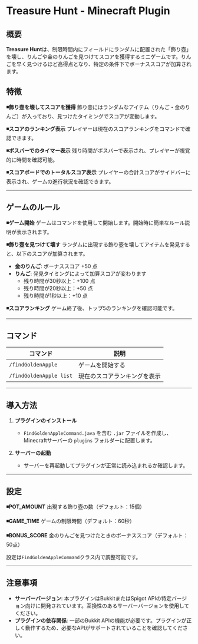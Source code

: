 # Treasure Hunt - Minecraft Plugin

## 概要

**Treasure Hunt**は、制限時間内にフィールドにランダムに配置された「飾り壺」を壊し、りんごや金のりんごを見つけてスコアを獲得するミニゲームです。りんごを早く見つけるほど高得点となり、特定の条件下でボーナススコアが加算されます。

## 特徴

**◾️飾り壺を壊してスコアを獲得**
飾り壺にはランダムなアイテム（りんご・金のりんご）が入っており、見つけたタイミングでスコアが変動します。

**◾️スコアのランキング表示**
プレイヤーは現在のスコアランキングをコマンドで確認できます。

**◾️ボスバーでのタイマー表示**
残り時間がボスバーで表示され、プレイヤーが視覚的に時間を確認可能。

**◾️スコアボードでのトータルスコア表示**
プレイヤーの合計スコアがサイドバーに表示され、ゲームの進行状況を確認できます。

---

## ゲームのルール

**◾️ゲーム開始**
ゲームはコマンドを使用して開始します。開始時に簡単なルール説明が表示されます。

**◾️飾り壺を見つけて壊す**
ランダムに出現する飾り壺を壊してアイテムを発見すると、以下のスコアが加算されます。

   - **金のりんご**: ボーナススコア +50 点
   - **りんご**: 発見タイミングによって加算スコアが変わります
     - 残り時間が30秒以上：+100 点
     - 残り時間が20秒以上：+50 点
     - 残り時間が1秒以上：+10 点

**◾️スコアランキング**
ゲーム終了後、トップ5のランキングを確認可能です。

---

## コマンド

| コマンド                 | 説明                                                |
|--------------------------|-----------------------------------------------------|
| `/findGoldenApple`       | ゲームを開始する                                    |
| `/findGoldenApple list`  | 現在のスコアランキングを表示                        |

---

## 導入方法

1. **プラグインのインストール**
   - `FindGoldenAppleCommand.java` を含む `.jar` ファイルを作成し、Minecraftサーバーの `plugins` フォルダーに配置します。
   
2. **サーバーの起動**
   - サーバーを再起動してプラグインが正常に読み込まれるか確認します。

---

## 設定

**◾️POT_AMOUNT**
出現する飾り壺の数（デフォルト：15個）

**◾️GAME_TIME**
ゲームの制限時間（デフォルト：60秒）

**◾️BONUS_SCORE**
金のりんごを見つけたときのボーナススコア（デフォルト：50点）

設定は`FindGoldenAppleCommand`クラス内で調整可能です。

---

## 注意事項

- **サーバーバージョン**: 本プラグインはBukkitまたはSpigot APIの特定バージョン向けに開発されています。互換性のあるサーバーバージョンを使用してください。
- **プラグインの依存関係**: 一部のBukkit APIの機能が必要です。プラグインが正しく動作するため、必要なAPIがサポートされていることを確認してください。

